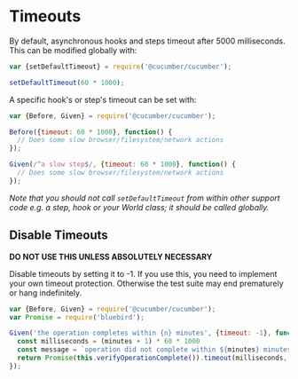 # Timeouts

By default, asynchronous hooks and steps timeout after 5000 milliseconds.
This can be modified globally with:

```javascript
var {setDefaultTimeout} = require('@cucumber/cucumber');

setDefaultTimeout(60 * 1000);
```

A specific hook's or step's timeout can be set with:

```javascript
var {Before, Given} = require('@cucumber/cucumber');

Before({timeout: 60 * 1000}, function() {
  // Does some slow browser/filesystem/network actions
});

Given(/^a slow step$/, {timeout: 60 * 1000}, function() {
  // Does some slow browser/filesystem/network actions
});
```

*Note that you should not call `setDefaultTimeout` from within other support code e.g. a step, hook or your World class; it should be called globally.*

## Disable Timeouts

**DO NOT USE THIS UNLESS ABSOLUTELY NECESSARY**

Disable timeouts by setting it to -1.
If you use this, you need to implement your own timeout protection.
Otherwise the test suite may end prematurely or hang indefinitely.

```javascript
var {Before, Given} = require('@cucumber/cucumber');
var Promise = require('bluebird');

Given('the operation completes within {n} minutes', {timeout: -1}, function(minutes) {
  const milliseconds = (minutes + 1) * 60 * 1000
  const message = `operation did not complete within ${minutes} minutes`
  return Promise(this.verifyOperationComplete()).timeout(milliseconds, message);
});
```

